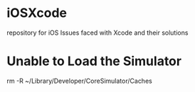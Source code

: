 # iOSXcode
repository for iOS Issues faced with Xcode and their solutions 

# Unable to Load the Simulator
rm -R ~/Library/Developer/CoreSimulator/Caches
